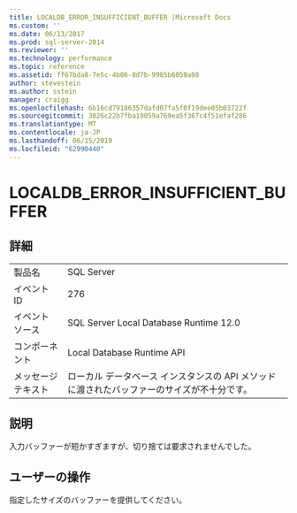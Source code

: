 ```yaml
---
title: LOCALDB_ERROR_INSUFFICIENT_BUFFER |Microsoft Docs
ms.custom: ''
ms.date: 06/13/2017
ms.prod: sql-server-2014
ms.reviewer: ''
ms.technology: performance
ms.topic: reference
ms.assetid: ff67bda8-7e5c-4b06-8d7b-9985b6059a98
author: stevestein
ms.author: sstein
manager: craigg
ms.openlocfilehash: 6b16cd79186357dafd07fa5f0f19dee05b03722f
ms.sourcegitcommit: 3026c22b7fba19059a769ea5f367c4f51efaf286
ms.translationtype: MT
ms.contentlocale: ja-JP
ms.lasthandoff: 06/15/2019
ms.locfileid: "62990440"
---
```

# <a name="localdberrorinsufficientbuffer"></a>LOCALDB_ERROR_INSUFFICIENT_BUFFER
    
## <a name="details"></a>詳細  
  
|||  
|-|-|  
|製品名|SQL Server|  
|イベント ID|276|  
|イベント ソース|SQL Server Local Database Runtime 12.0|  
|コンポーネント|Local Database Runtime API|  
|メッセージ テキスト|ローカル データベース インスタンスの API メソッドに渡されたバッファーのサイズが不十分です。|  
  
## <a name="explanation"></a>説明  
 入力バッファーが短かすぎますが、切り捨ては要求されませんでした。  
  
## <a name="user-action"></a>ユーザーの操作  
 指定したサイズのバッファーを提供してください。  
  
  
